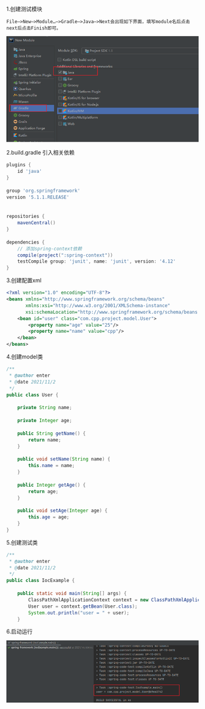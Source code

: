 1.创建测试模块

```
File–>New–>Module…–>Gradle–>Java–>Next会出现如下界面，填写module名后点击next后点击Finish即可。
```

![image-20211102204216806](https://raw.githubusercontent.com/codecodeabc/Note-len/main/img/202111022058621.png)



2.build.gradle 引入相关依赖

```groovy
plugins {
    id 'java'
}

group 'org.springframework'
version '5.1.1.RELEASE'


repositories {
    mavenCentral()
}

dependencies {
    // 添加spring-context依赖
    compile(project(":spring-context"))
    testCompile group: 'junit', name: 'junit', version: '4.12'
}
```



3.创建配置xml

```xml
<?xml version="1.0" encoding="UTF-8"?>
<beans xmlns="http://www.springframework.org/schema/beans"
	   xmlns:xsi="http://www.w3.org/2001/XMLSchema-instance"
	   xsi:schemaLocation="http://www.springframework.org/schema/beans http://www.springframework.org/schema/beans/spring-beans.xsd">
	<bean id="user" class="com.cpp.project.model.User">
		<property name="age" value="25"/>
		<property name="name" value="cpp"/>
	</bean>
</beans>
```



4.创建model类

```java
/**
 * @author enter
 * @date 2021/11/2
 */
public class User {

	private String name;

	private Integer age;

	public String getName() {
		return name;
	}

	public void setName(String name) {
		this.name = name;
	}

	public Integer getAge() {
		return age;
	}

	public void setAge(Integer age) {
		this.age = age;
	}
}
```

5.创建测试类

```java
/**
 * @author enter
 * @date 2021/11/2
 */
public class IocExample {

	public static void main(String[] args) {
		ClassPathXmlApplicationContext context = new ClassPathXmlApplicationContext("classpath:application.xml");
		User user = context.getBean(User.class);
		System.out.println("user = " + user);
	}

```



6.启动运行

![image-20211102210152581](https://raw.githubusercontent.com/codecodeabc/Note-len/main/img/202111022101705.png)
